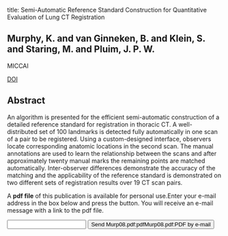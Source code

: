 title: Semi-Automatic Reference Standard Construction for Quantitative Evaluation of Lung CT Registration

## Murphy, K. and van Ginneken, B. and Klein, S. and Staring, M. and Pluim, J. P. W.
MICCAI

<a href="https://doi.org/10.1007/978-3-540-85990-1_121">DOI</a>

## Abstract
An algorithm is presented for the efficient semi-automatic construction of a detailed reference standard for registration in thoracic CT. A well-distributed set of 100 landmarks is detected fully automatically in one scan of a pair to be registered. Using a custom-designed interface, observers locate corresponding anatomic locations in the second scan. The manual annotations are used to learn the relationship between the scans and after approximately twenty manual marks the remaining points are matched automatically. Inter-observer differences demonstrate the accuracy of the matching and the applicability of the reference standard is demonstrated on two different sets of registration results over 19 CT scan pairs.

A <b>pdf file</b> of this publication is available for personal use.Enter your e-mail address in the box below and press the button. You will receive an e-mail message with a link to the pdf file.
<form action="sender.php">  <input type="text" name="email">  <input type="submit" value="Send Murp08.pdf:pdfMurp08.pdf:PDF by e-mail"></form>